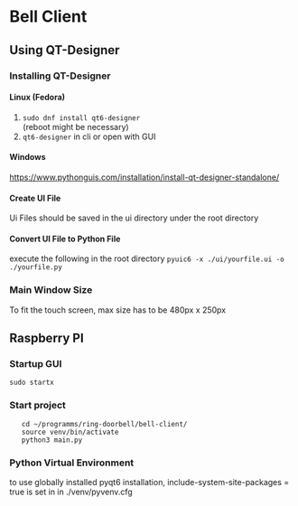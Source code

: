 # Bell Client



## Using QT-Designer

### Installing QT-Designer
#### Linux (Fedora)

1. ```sudo dnf install qt6-designer```  
(reboot might be necessary)
2. ```qt6-designer``` in cli or open with GUI


#### Windows
https://www.pythonguis.com/installation/install-qt-designer-standalone/

#### Create UI File
Ui Files should be saved in the ui directory under the root directory

#### Convert UI File to Python File
execute the following in the root directory 
```pyuic6 -x ./ui/yourfile.ui -o ./yourfile.py```


### Main Window Size
To fit the touch screen, max size has to be 480px x 250px

## Raspberry PI

### Startup GUI
```sudo startx```

### Start project
```
   cd ~/programms/ring-doorbell/bell-client/   
   source venv/bin/activate   
   python3 main.py
```

### Python Virtual Environment
to use globally installed pyqt6 installation, include-system-site-packages = true is set in in ./venv/pyvenv.cfg





